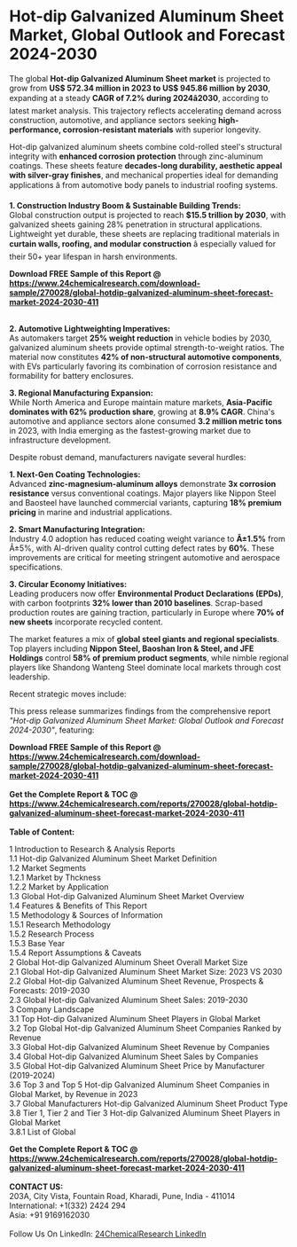 <h1>Hot-dip Galvanized Aluminum Sheet Market, Global Outlook and Forecast 2024-2030</h1><p>The global <strong>Hot-dip Galvanized Aluminum Sheet market</strong> is projected to grow from <strong>US$ 572.34 million in 2023 to US$ 945.86 million by 2030</strong>, expanding at a steady <strong>CAGR of 7.2% during 2024â2030</strong>, according to latest market analysis. This trajectory reflects accelerating demand across construction, automotive, and appliance sectors seeking <strong>high-performance, corrosion-resistant materials</strong> with superior longevity.</p><p>Hot-dip galvanized aluminum sheets combine cold-rolled steel's structural integrity with <strong>enhanced corrosion protection</strong> through zinc-aluminum coatings. These sheets feature <strong>decades-long durability, aesthetic appeal with silver-gray finishes</strong>, and mechanical properties ideal for demanding applications â from automotive body panels to industrial roofing systems.</p><p><strong>1. Construction Industry Boom &amp; Sustainable Building Trends:</strong><br>
Global construction output is projected to reach <strong>$15.5 trillion by 2030</strong>, with galvanized sheets gaining 28% penetration in structural applications. Lightweight yet durable, these sheets are replacing traditional materials in <strong>curtain walls, roofing, and modular construction</strong> â especially valued for their 50+ year lifespan in harsh environments.</p><div><b>Download FREE Sample of this Report @ 
            <a href="https://www.24chemicalresearch.com/download-sample/270028/global-hotdip-galvanized-aluminum-sheet-forecast-market-2024-2030-411">
            https://www.24chemicalresearch.com/download-sample/270028/global-hotdip-galvanized-aluminum-sheet-forecast-market-2024-2030-411</a></b></div><br><p><strong>2. Automotive Lightweighting Imperatives:</strong><br>
As automakers target <strong>25% weight reduction</strong> in vehicle bodies by 2030, galvanized aluminum sheets provide optimal strength-to-weight ratios. The material now constitutes <strong>42% of non-structural automotive components</strong>, with EVs particularly favoring its combination of corrosion resistance and formability for battery enclosures.</p><p><strong>3. Regional Manufacturing Expansion:</strong><br>
While North America and Europe maintain mature markets, <strong>Asia-Pacific dominates with 62% production share</strong>, growing at <strong>8.9% CAGR</strong>. China's automotive and appliance sectors alone consumed <strong>3.2 million metric tons</strong> in 2023, with India emerging as the fastest-growing market due to infrastructure development.</p><p>Despite robust demand, manufacturers navigate several hurdles:</p><p><strong>1. Next-Gen Coating Technologies:</strong><br>
Advanced <strong>zinc-magnesium-aluminum alloys</strong> demonstrate <strong>3x corrosion resistance</strong> versus conventional coatings. Major players like Nippon Steel and Baosteel have launched commercial variants, capturing <strong>18% premium pricing</strong> in marine and industrial applications.</p><p><strong>2. Smart Manufacturing Integration:</strong><br>
Industry 4.0 adoption has reduced coating weight variance to <strong>Â±1.5%</strong> from Â±5%, with AI-driven quality control cutting defect rates by <strong>60%</strong>. These improvements are critical for meeting stringent automotive and aerospace specifications.</p><p><strong>3. Circular Economy Initiatives:</strong><br>
Leading producers now offer <strong>Environmental Product Declarations (EPDs)</strong>, with carbon footprints <strong>32% lower than 2010 baselines</strong>. Scrap-based production routes are gaining traction, particularly in Europe where <strong>70% of new sheets</strong> incorporate recycled content.</p><p>The market features a mix of <strong>global steel giants and regional specialists</strong>. Top players including <strong>Nippon Steel, Baoshan Iron &amp; Steel, and JFE Holdings</strong> control <strong>58% of premium product segments</strong>, while nimble regional players like Shandong Wanteng Steel dominate local markets through cost leadership.</p><p>Recent strategic moves include:</p><p>This press release summarizes findings from the comprehensive report <em>"Hot-dip Galvanized Aluminum Sheet Market: Global Outlook and Forecast 2024-2030"</em>, featuring:
</p><div><b>Download FREE Sample of this Report @ 
            <a href="https://www.24chemicalresearch.com/download-sample/270028/global-hotdip-galvanized-aluminum-sheet-forecast-market-2024-2030-411">
            https://www.24chemicalresearch.com/download-sample/270028/global-hotdip-galvanized-aluminum-sheet-forecast-market-2024-2030-411</a></b></div><br><div><b>Get the Complete Report & TOC @ 
            <a href="https://www.24chemicalresearch.com/reports/270028/global-hotdip-galvanized-aluminum-sheet-forecast-market-2024-2030-411">
            https://www.24chemicalresearch.com/reports/270028/global-hotdip-galvanized-aluminum-sheet-forecast-market-2024-2030-411</a></b></div><br>
            <b>Table of Content:</b><p>1 Introduction to Research & Analysis Reports<br />
    1.1 Hot-dip Galvanized Aluminum Sheet Market Definition<br />
    1.2 Market Segments<br />
        1.2.1 Market by Thckness<br />
        1.2.2 Market by Application<br />
    1.3 Global Hot-dip Galvanized Aluminum Sheet Market Overview<br />
    1.4 Features & Benefits of This Report<br />
    1.5 Methodology & Sources of Information<br />
        1.5.1 Research Methodology<br />
        1.5.2 Research Process<br />
        1.5.3 Base Year<br />
        1.5.4 Report Assumptions & Caveats<br />
2 Global Hot-dip Galvanized Aluminum Sheet Overall Market Size<br />
    2.1 Global Hot-dip Galvanized Aluminum Sheet Market Size: 2023 VS 2030<br />
    2.2 Global Hot-dip Galvanized Aluminum Sheet Revenue, Prospects & Forecasts: 2019-2030<br />
    2.3 Global Hot-dip Galvanized Aluminum Sheet Sales: 2019-2030<br />
3 Company Landscape<br />
    3.1 Top Hot-dip Galvanized Aluminum Sheet Players in Global Market<br />
    3.2 Top Global Hot-dip Galvanized Aluminum Sheet Companies Ranked by Revenue<br />
    3.3 Global Hot-dip Galvanized Aluminum Sheet Revenue by Companies<br />
    3.4 Global Hot-dip Galvanized Aluminum Sheet Sales by Companies<br />
    3.5 Global Hot-dip Galvanized Aluminum Sheet Price by Manufacturer (2019-2024)<br />
    3.6 Top 3 and Top 5 Hot-dip Galvanized Aluminum Sheet Companies in Global Market, by Revenue in 2023<br />
    3.7 Global Manufacturers Hot-dip Galvanized Aluminum Sheet Product Type<br />
    3.8 Tier 1, Tier 2 and Tier 3 Hot-dip Galvanized Aluminum Sheet Players in Global Market<br />
        3.8.1 List of Global</p><div><b>Get the Complete Report & TOC @ 
            <a href="https://www.24chemicalresearch.com/reports/270028/global-hotdip-galvanized-aluminum-sheet-forecast-market-2024-2030-411">
            https://www.24chemicalresearch.com/reports/270028/global-hotdip-galvanized-aluminum-sheet-forecast-market-2024-2030-411</a></b></div><br><b>CONTACT US:</b><br>
            203A, City Vista, Fountain Road, Kharadi, Pune, India - 411014<br>
            International: +1(332) 2424 294<br>
            Asia: +91 9169162030 <br><br>
            Follow Us On LinkedIn: <a href="https://www.linkedin.com/company/24chemicalresearch/">24ChemicalResearch LinkedIn</a>